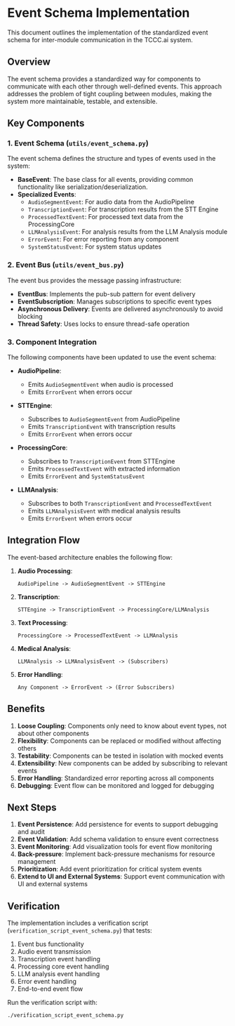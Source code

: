 # Event Schema Implementation

This document outlines the implementation of the standardized event schema for inter-module communication in the TCCC.ai system.

## Overview

The event schema provides a standardized way for components to communicate with each other through well-defined events. This approach addresses the problem of tight coupling between modules, making the system more maintainable, testable, and extensible.

## Key Components

### 1. Event Schema (`utils/event_schema.py`)

The event schema defines the structure and types of events used in the system:

- **BaseEvent**: The base class for all events, providing common functionality like serialization/deserialization.
- **Specialized Events**:
  - `AudioSegmentEvent`: For audio data from the AudioPipeline
  - `TranscriptionEvent`: For transcription results from the STT Engine
  - `ProcessedTextEvent`: For processed text data from the ProcessingCore
  - `LLMAnalysisEvent`: For analysis results from the LLM Analysis module
  - `ErrorEvent`: For error reporting from any component
  - `SystemStatusEvent`: For system status updates

### 2. Event Bus (`utils/event_bus.py`)

The event bus provides the message passing infrastructure:

- **EventBus**: Implements the pub-sub pattern for event delivery
- **EventSubscription**: Manages subscriptions to specific event types
- **Asynchronous Delivery**: Events are delivered asynchronously to avoid blocking
- **Thread Safety**: Uses locks to ensure thread-safe operation

### 3. Component Integration

The following components have been updated to use the event schema:

- **AudioPipeline**: 
  - Emits `AudioSegmentEvent` when audio is processed
  - Emits `ErrorEvent` when errors occur

- **STTEngine**: 
  - Subscribes to `AudioSegmentEvent` from AudioPipeline
  - Emits `TranscriptionEvent` with transcription results
  - Emits `ErrorEvent` when errors occur

- **ProcessingCore**:
  - Subscribes to `TranscriptionEvent` from STTEngine
  - Emits `ProcessedTextEvent` with extracted information
  - Emits `ErrorEvent` and `SystemStatusEvent`

- **LLMAnalysis**:
  - Subscribes to both `TranscriptionEvent` and `ProcessedTextEvent`
  - Emits `LLMAnalysisEvent` with medical analysis results
  - Emits `ErrorEvent` when errors occur

## Integration Flow

The event-based architecture enables the following flow:

1. **Audio Processing**:
   ```
   AudioPipeline -> AudioSegmentEvent -> STTEngine
   ```

2. **Transcription**:
   ```
   STTEngine -> TranscriptionEvent -> ProcessingCore/LLMAnalysis
   ```

3. **Text Processing**:
   ```
   ProcessingCore -> ProcessedTextEvent -> LLMAnalysis
   ```

4. **Medical Analysis**:
   ```
   LLMAnalysis -> LLMAnalysisEvent -> (Subscribers)
   ```

5. **Error Handling**:
   ```
   Any Component -> ErrorEvent -> (Error Subscribers)
   ```

## Benefits

1. **Loose Coupling**: Components only need to know about event types, not about other components
2. **Flexibility**: Components can be replaced or modified without affecting others
3. **Testability**: Components can be tested in isolation with mocked events
4. **Extensibility**: New components can be added by subscribing to relevant events
5. **Error Handling**: Standardized error reporting across all components
6. **Debugging**: Event flow can be monitored and logged for debugging

## Next Steps

1. **Event Persistence**: Add persistence for events to support debugging and audit
2. **Event Validation**: Add schema validation to ensure event correctness
3. **Event Monitoring**: Add visualization tools for event flow monitoring
4. **Back-pressure**: Implement back-pressure mechanisms for resource management
5. **Prioritization**: Add event prioritization for critical system events
6. **Extend to UI and External Systems**: Support event communication with UI and external systems

## Verification

The implementation includes a verification script (`verification_script_event_schema.py`) that tests:

1. Event bus functionality
2. Audio event transmission
3. Transcription event handling
4. Processing core event handling
5. LLM analysis event handling
6. Error event handling
7. End-to-end event flow

Run the verification script with:
```bash
./verification_script_event_schema.py
```